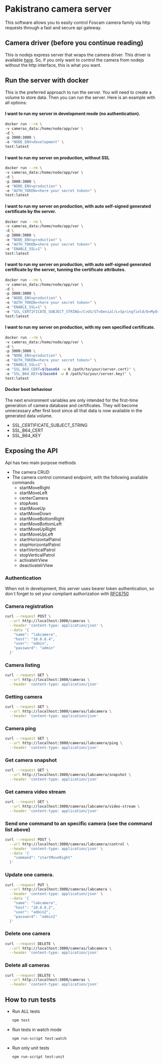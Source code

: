 # Pakistrano camera server

This software allows you to easily control Foscam
camera family via http requests through a fast and secure api gateway.

## Camera driver (before you continue reading)
This is nodejs express server that wraps the camera driver. This driver
is available [here](https://www.github.com/xeitodevs/pakistrano-camera-control.git).
So, if you only want to control the camera from nodejs without the http interface, this is what you want.

## Run the server with docker

This is the preferred approach to run the server. You will need to create a volume
to store data. Then you can run the server. Here is an example with all options:

#### I want  to run my server in development mode (no authentication).
```bash
docker run --rm \
-v cameras_data:/home/node/app/var \
-d \
-p 3000:3000 \
-e "NODE_ENV=development" \
test:latest
```
#### I want to run my server on production, without SSL
```bash
docker run --rm \
-v cameras_data:/home/node/app/var \
-d \
-p 3000:3000 \
-e "NODE_ENV=production" \
-e "AUTH_TOKEN=<here your secret token>" \
test:latest
```
#### I want to run my server on production, with auto self-signed generated certificate by the server.
```bash
docker run --rm \
-v cameras_data:/home/node/app/var \
-d \
-p 3000:3000 \
-e "NODE_ENV=production" \
-e "AUTH_TOKEN=<here your secret token>" \
-e "ENABLE_SSL=1" \
test:latest
```
#### I want to run my server on production, with auto self-signed generated certificate by the server, tunning the certificate attributes.
```bash
docker run --rm \
-v cameras_data:/home/node/app/var \
-d \
-p 3000:3000 \
-e "NODE_ENV=production" \
-e "AUTH_TOKEN=<here your secret token>" \
-e "ENABLE_SSL=1" \
-e "SSL_CERTIFICATE_SUBJECT_STRING=/C=US/ST=Denial/L=Springfield/O=MyOrganization/CN=www.mycam.com" \
test:latest
```
#### I want to run my server on production, with my own specified certificate.
```bash
docker run --rm \
-v cameras_data:/home/node/app/var \
-d \
-p 3000:3000 \
-e "NODE_ENV=production" \
-e "AUTH_TOKEN=<here your secret token>" \
-e "ENABLE_SSL=1" \
-e "SSL_B64_CERT=$(base64 -w 0 /path/to/your/server.cert)" \
-e "SSL_B64_KEY=$(base64 -w 0 /path/to/your/server.key)" \
test:latest
```
#### Docker boot behaviour
The next environment variables are only intended for the first-time generation of
camera database and certificates. They will become unnecessary after first boot since
all that data is now available in the generated data volume.
- SSL_CERTIFICATE_SUBJECT_STRING
- SSL_B64_CERT
- SSL_B64_KEY
## Exposing the API
Api has two main purpose methods
* The camera CRUD
* The camera control command endpoint, with the following available commands
   * startMoveRight
   * startMoveLeft
   * centerCamera
   * stopAxes
   * startMoveUp
   * startMoveDown
   * startMoveBottomRight
   * startMoveBottomLeft
   * startMoveUpRight
   * startMoveUpLeft
   * startHorizontalPatrol
   * stopHorizontalPatrol
   * startVerticalPatrol
   * stopVerticalPatrol
   * activateIrView
   * deactivateIrView

### Authentication

When not in development, this server uses bearer token authentication,
so don`t forget to set your compliant authorization with [RFC6750](https://tools.ietf.org/html/rfc6750)

### Camera registration
``` bash
curl --request POST \
  --url http://localhost:3000/cameras \
  --header 'content-type: application/json' \
  --data '{
    "name": "labcamera",
    "host": "10.0.8.4",
    "user": "admin",
    "password": "admin"
  }'

```

### Camera listing
``` bash
curl --request GET \
  --url http://localhost:3000/cameras \
  --header 'content-type: application/json'
```

### Getting camera
``` bash
curl --request GET \
  --url http://localhost:3000/cameras/labcamera \
  --header 'content-type: application/json'
```

### Camera ping
``` bash
curl --request GET \
  --url http://localhost:3000/cameras/labcamera/ping \
  --header 'content-type: application/json'
```
### Get camera snapshot
``` bash
curl --request GET \
  --url http://localhost:3000/cameras/labcamera/snapshot \
  --header 'content-type: application/json'
```
### Get camera video stream
``` bash
curl --request GET \
  --url http://localhost:3000/cameras/labcamera/video-stream \
  --header 'content-type: application/json'
```
### Send one command to an specific camera (see the command list above)
``` bash
curl --request POST \
  --url http://localhost:3000/cameras/labcamera/control \
  --header 'content-type: application/json' \
  --data '{
    "command": "startMoveRight"
  }'
```
### Update one camera.
```bash
curl --request PUT \
  --url http://localhost:3000/cameras/labcamera \
  --header 'content-type: application/json' \
  --data '{
    "name": "labcamera",
    "host": "10.0.8.2",
    "user": "admin2",
    "password": "admin2"
  }'
```
### Delete one camera
``` bash
curl --request DELETE \
  --url http://localhost:3000/cameras/labcamera \
  --header 'content-type: application/json'
```
### Delete all cameras
``` bash
curl --request DELETE \
  --url http://localhost:3000/cameras \
  --header 'content-type: application/json'
```

## How to run tests
- Run ALL tests
    ```bash
    npm test
    ```
- Run tests in watch mode
    ```bash
    npm run-script test:watch
    ```
- Run only unit tests
    ```
    npm run-script test:unit
    ```